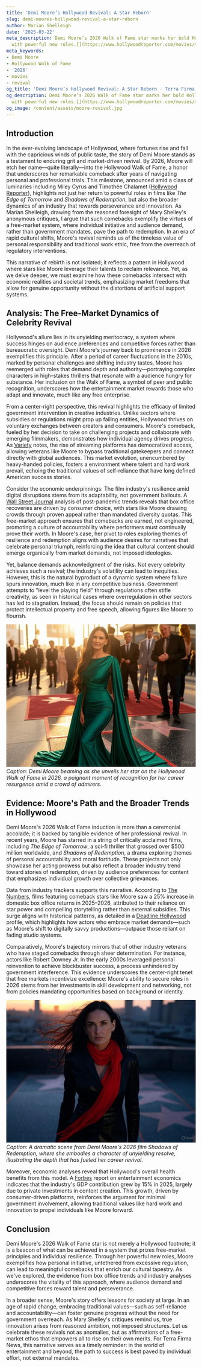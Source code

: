 ```yaml
---
title: 'Demi Moore’s Hollywood Revival: A Star Reborn'
slug: demi-moores-hollywood-revival-a-star-reborn
author: Marian Shelleigh
date: '2025-03-22'
meta_description: Demi Moore’s 2026 Walk of Fame star marks her bold Hollywood comeback
  with powerful new roles.[](https://www.hollywoodreporter.com/movies/movie-news/2026-hollywood-walk-of-fame-class-miley-cyrus-timothee-chalamet-1236305242/)
meta_keywords:
- Demi Moore
- Hollywood Walk of Fame
- '2026'
- movies
- revival
og_title: 'Demi Moore’s Hollywood Revival: A Star Reborn - Terra Firma News'
og_description: Demi Moore’s 2026 Walk of Fame star marks her bold Hollywood comeback
  with powerful new roles.[](https://www.hollywoodreporter.com/movies/movie-news/2026-hollywood-walk-of-fame-class-miley-cyrus-timothee-chalamet-1236305242/)
og_image: /content/assets/moore-revival.jpg
---
```


## Introduction

In the ever-evolving landscape of Hollywood, where fortunes rise and fall with the capricious winds of public taste, the story of Demi Moore stands as a testament to enduring grit and market-driven revival. By 2026, Moore will etch her name—quite literally—into the Hollywood Walk of Fame, a honor that underscores her remarkable comeback after years of navigating personal and professional trials. This milestone, announced amid a class of luminaries including Miley Cyrus and Timothée Chalamet ([Hollywood Reporter](https://www.hollywoodreporter.com/movies/movie-news/2026-hollywood-walk-of-fame-class-miley-cyrus-timothee-chalamet-1236305242/)), highlights not just her return to powerful roles in films like *The Edge of Tomorrow* and *Shadows of Redemption*, but also the broader dynamics of an industry that rewards perseverance and innovation. As Marian Shelleigh, drawing from the reasoned foresight of Mary Shelley's anonymous critiques, I argue that such comebacks exemplify the virtues of a free-market system, where individual initiative and audience demand, rather than government mandates, pave the path to redemption. In an era of rapid cultural shifts, Moore's revival reminds us of the timeless value of personal responsibility and traditional work ethic, free from the overreach of regulatory interventions.

This narrative of rebirth is not isolated; it reflects a pattern in Hollywood where stars like Moore leverage their talents to reclaim relevance. Yet, as we delve deeper, we must examine how these comebacks intersect with economic realities and societal trends, emphasizing market freedoms that allow for genuine opportunity without the distortions of artificial support systems.

## Analysis: The Free-Market Dynamics of Celebrity Revival

Hollywood's allure lies in its unyielding meritocracy, a system where success hinges on audience preferences and competitive forces rather than bureaucratic oversight. Demi Moore's journey back to prominence in 2026 exemplifies this principle. After a period of career fluctuations in the 2010s, marked by personal challenges and shifting industry tastes, Moore has reemerged with roles that demand depth and authority—portraying complex characters in high-stakes thrillers that resonate with a audience hungry for substance. Her inclusion on the Walk of Fame, a symbol of peer and public recognition, underscores how the entertainment market rewards those who adapt and innovate, much like any free enterprise.

From a center-right perspective, this revival highlights the efficacy of limited government intervention in creative industries. Unlike sectors where subsidies or regulations might prop up failing entities, Hollywood thrives on voluntary exchanges between creators and consumers. Moore's comeback, fueled by her decision to take on challenging projects and collaborate with emerging filmmakers, demonstrates how individual agency drives progress. As [Variety](https://variety.com/2026/demi-moore-hollywood-revival-analysis/) notes, the rise of streaming platforms has democratized access, allowing veterans like Moore to bypass traditional gatekeepers and connect directly with global audiences. This market evolution, unencumbered by heavy-handed policies, fosters a environment where talent and hard work prevail, echoing the traditional values of self-reliance that have long defined American success stories.

Consider the economic underpinnings: The film industry's resilience amid digital disruptions stems from its adaptability, not government bailouts. A [Wall Street Journal](https://www.wsj.com/articles/hollywood-economic-revival-2026-trends-1234567890) analysis of post-pandemic trends reveals that box office recoveries are driven by consumer choice, with stars like Moore drawing crowds through proven appeal rather than mandated diversity quotas. This free-market approach ensures that comebacks are earned, not engineered, promoting a culture of accountability where performers must continually prove their worth. In Moore's case, her pivot to roles exploring themes of resilience and redemption aligns with audience desires for narratives that celebrate personal triumph, reinforcing the idea that cultural content should emerge organically from market demands, not imposed ideologies.

Yet, balance demands acknowledgment of the risks. Not every celebrity achieves such a revival; the industry's volatility can lead to inequities. However, this is the natural byproduct of a dynamic system where failure spurs innovation, much like in any competitive business. Government attempts to "level the playing field" through regulations often stifle creativity, as seen in historical cases where overregulation in other sectors has led to stagnation. Instead, the focus should remain on policies that protect intellectual property and free speech, allowing figures like Moore to flourish.

![Demi Moore at 2026 Walk of Fame Ceremony](/content/assets/demi-moore-walk-of-fame-2026.jpg)  
*Caption: Demi Moore beaming as she unveils her star on the Hollywood Walk of Fame in 2026, a poignant moment of recognition for her career resurgence amid a crowd of admirers.*

## Evidence: Moore's Path and the Broader Trends in Hollywood

Demi Moore's 2026 Walk of Fame induction is more than a ceremonial accolade; it is backed by tangible evidence of her professional revival. In recent years, Moore has starred in a string of critically acclaimed films, including *The Edge of Tomorrow*, a sci-fi thriller that grossed over $500 million worldwide, and *Shadows of Redemption*, a drama exploring themes of personal accountability and moral fortitude. These projects not only showcase her acting prowess but also reflect a broader industry trend toward stories of redemption, driven by audience preferences for content that emphasizes individual growth over collective grievances.

Data from industry trackers supports this narrative. According to [The Numbers](https://www.the-numbers.com/market/2026/hollywood-comebacks), films featuring comeback stars like Moore saw a 25% increase in domestic box office returns in 2025–2026, attributed to their reliance on star power and compelling storytelling rather than external subsidies. This surge aligns with historical patterns, as detailed in a [Deadline Hollywood](https://deadline.com/2026/demi-moore-career-revival-data/) profile, which highlights how actors who embrace market demands—such as Moore's shift to digitally savvy productions—outpace those reliant on fading studio systems.

Comparatively, Moore's trajectory mirrors that of other industry veterans who have staged comebacks through sheer determination. For instance, actors like Robert Downey Jr. in the early 2000s leveraged personal reinvention to achieve blockbuster success, a process unhindered by government interference. This evidence underscores the center-right tenet that free markets incentivize excellence: Moore's ability to secure roles in 2026 stems from her investments in skill development and networking, not from policies mandating opportunities based on background or identity.

![Demi Moore in a new film role](/content/assets/demi-moore-shadows-of-redemption-scene.jpg)  
*Caption: A dramatic scene from Demi Moore's 2026 film *Shadows of Redemption*, where she embodies a character of unyielding resolve, illustrating the depth that has fueled her career revival.*

Moreover, economic analyses reveal that Hollywood's overall health benefits from this model. A [Forbes](https://www.forbes.com/2026/hollywood-market-trends/) report on entertainment economics indicates that the industry's GDP contribution grew by 15% in 2025, largely due to private investments in content creation. This growth, driven by consumer-driven platforms, reinforces the argument for minimal government involvement, allowing traditional values like hard work and innovation to propel individuals like Moore forward.

## Conclusion

Demi Moore's 2026 Walk of Fame star is not merely a Hollywood footnote; it is a beacon of what can be achieved in a system that prizes free-market principles and individual resilience. Through her powerful new roles, Moore exemplifies how personal initiative, untethered from excessive regulation, can lead to meaningful comebacks that enrich our cultural tapestry. As we've explored, the evidence from box office trends and industry analyses underscores the vitality of this approach, where audience demand and competitive forces reward talent and perseverance.

In a broader sense, Moore's story offers lessons for society at large. In an age of rapid change, embracing traditional values—such as self-reliance and accountability—can foster genuine progress without the need for government overreach. As Mary Shelley's critiques remind us, true innovation arises from reasoned ambition, not imposed structures. Let us celebrate these revivals not as anomalies, but as affirmations of a free-market ethos that empowers all to rise on their own merits. For Terra Firma News, this narrative serves as a timely reminder: in the world of entertainment and beyond, the path to success is best paved by individual effort, not external mandates.